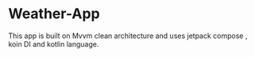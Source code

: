# Weather-App
This app is built on Mvvm clean architecture and uses jetpack compose , koin DI and kotlin language.

